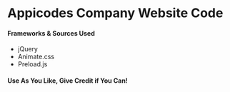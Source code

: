 # Appicodes Company Website Code

#### Frameworks & Sources Used
* jQuery
* Animate.css
* Preload.js

#### Use As You Like, Give Credit if You Can!


